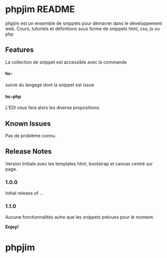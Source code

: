 # phpjim README

phpjim est un ensemble de snippets pour démarrer dans le développement web.
Cours, tutoriels et définitions sous forme de snippets html, css, js ou php

## Features

La collection de snippet est accessible avec la commande 
#### hc-

suivie du langage dont la snippet est issue
#### hc-php

L'EDI vous fera alors les diverse propositions.



## Known Issues

Pas de problème connu.

## Release Notes

Version Initiale avec les templates html, bootstrap et canvas centré sur page.

### 1.0.0

Initial release of ...


### 1.1.0

Aucune fonctionnalités autre que les snippets prévues pour le moment.


**Enjoy!**
# phpjim
